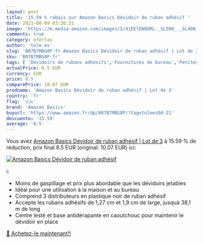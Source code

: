 ```yaml
---
layout: post
title: '15.59 % rabais sur Amazon Basics Dévidoir de ruban adhésif '
date: 2021-08-09 03:26:21
image: 'https://m.media-amazon.com/images/I/41EElEN8QRL._SL500_._SL400_.jpg'
comments: true
category: ofertas
author: 'tole.es'
slug: 'B07B7MBG8P-fr Amazon Basics Dévidoir de ruban adhésif | Lot de 3'
sku: 'B07B7MBG8P-fr'
tags: [ 'Dévidoirs de rubans adhésifs','Fournitures de bureau','Petites fournitures','Rubans adhésifs et éléments de fixation','amazon basics', ]
actualPrice: 8.5 EUR
currency: EUR
price: 8.5
comparePrice: 10.07 EUR
prodname: 'Amazon Basics Dévidoir de ruban adhésif | Lot de 3'
country: 'fr'
flag: '🇫🇷'
brand: 'Amazon Basics'
buyurl: 'https://www.amazon.fr/dp/B07B7MBG8P/?tag=tolees0d-21'
descuento: '15.59'
average: '8.5'
---
```


Vous avez [Amazon Basics Dévidoir de ruban adhésif | Lot de 3](https://www.amazon.fr/dp/B07B7MBG8P/?tag=tolees0d-21)  à  15.59 % de réduction, prix final  8.5 EUR (original: 10.07 EUR) ici:

[![Amazon Basics Dévidoir de ruban adhésif ](https://m.media-amazon.com/images/I/41EElEN8QRL._SL500_._SL400_.jpg)](https://www.amazon.fr/dp/B07B7MBG8P/?tag=tolees0d-21)

ℹ️:

- Moins de gaspillage et prix plus abordable que les dévidoirs jetables
- Idéal pour une utilisation à la maison et au bureau
- Comprend 3 distributeurs en plastique noir de ruban adhésif
- Accepte les rubans adhésifs de 1,27 cm et 1,9 cm de large, jusquà 38,1 m de long
- Centre lesté et base antidérapante en caoutchouc pour maintenir le dévidoir en place

[🛒 Achetez-le maintenant!!](https://www.amazon.fr/dp/B07B7MBG8P/?tag=tolees0d-21)
